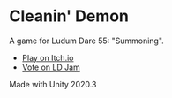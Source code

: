 # Cleanin' Demon
A game for Ludum Dare 55: "Summoning".
- [Play on Itch.io](https://bowlmonkeylabs.itch.io/cleanin-demon)
- [Vote on LD Jam](https://ldjam.com/events/ludum-dare/55/cleanin-demon)



Made with Unity 2020.3
